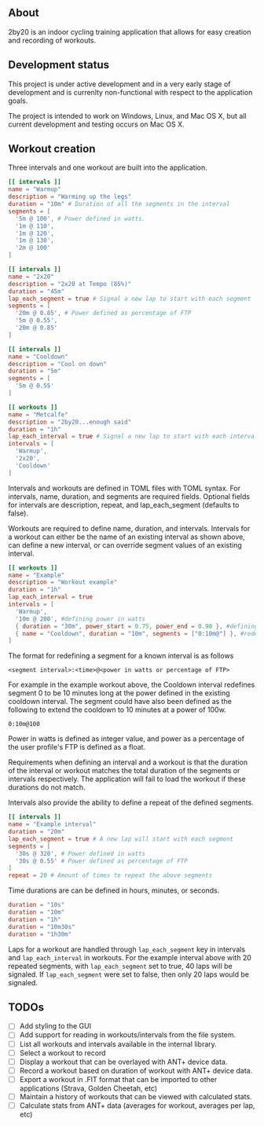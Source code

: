 ## About
2by20 is an indoor cycling training application that allows for easy creation and recording of workouts.

## Development status
This project is under active development and in a very early stage of development and is currenlty non-functional with respect to the application goals.

The project is intended to work on Windows, Linux, and Mac OS X, but all current development and testing occurs on Mac OS X.

## Workout creation
Three intervals and one workout are built into the application.
```toml
[[ intervals ]]
name = "Warmup"
description = "Warming up the legs"
duration = "10m" # Duration of all the segments in the interval
segments = [
  '5m @ 100', # Power defined in watts.
  '1m @ 110',
  '1m @ 120',
  '1m @ 130',
  '2m @ 100'
]

[[ intervals ]]
name = "2x20"
description = "2x20 at Tempo (85%)"
duration = "45m"
lap_each_segment = true # Signal a new lap to start with each segment
segments = [
  '20m @ 0.85', # Power defined as percentage of FTP
  '5m @ 0.55',
  '20m @ 0.85'
]

[[ intervals ]]
name = "Cooldown"
description = "Cool on down"
duration = "5m"
segments = [
  '5m @ 0.55'
]

[[ workouts ]]
name = "Metcalfe"
description = "2by20...enough said"
duration = "1h"
lap_each_interval = true # Signal a new lap to start with each interval.
intervals = [
  'Warmup',
  '2x20',
  'Cooldown'
]
```

Intervals and workouts are defined in TOML files with TOML syntax. For intervals, name, duration, and segments are required fields. Optional fields for intervals are description, repeat, and lap_each_segment (defaults to false).

Workouts are required to define name, duration, and intervals. Intervals for a workout can either be the name of an existing interval as shown above, can define a new interval, or can override segment values of an existing interval.

```TOML
[[ workouts ]]
name = "Example"
description = "Workout example"
duration = "1h"
lap_each_interval = true
intervals = [
  'Warmup',
  '10m @ 200', #defining power in watts
  { duration = "30m", power_start = 0.75, power_end = 0.90 }, #defining an interval that's a ramp
  { name = "Cooldown", duration = "10m", segments = ["0:10m@"] }, #redefinig the duration and segment for a named interval
]
```

The format for redefining a segment for a known interval is as follows

`<segment interval>:<time>@<power in watts or percentage of FTP>`

For example in the example workout above, the Cooldown interval redefines segment 0 to be 10 minutes long at the power defined in the existing cooldown interval. The segment could have also been defined as the following to extend the cooldown to 10 minutes at a power of 100w. 

`0:10m@100`

Power in watts is defined as integer value, and power as a percentage of the user profile's FTP is defined as a float.

Requirements when defining an interval and a workout is that the duration of the interval or workout matches the total duration of the segments or intervals respectively. The application will fail to load the workout if these durations do not match.

Intervals also provide the ability to define a repeat of the defined segments.

```TOML
[[ intervals ]]
name = "Example interval"
duration = "20m"
lap_each_segment = true # A new lap will start with each segment
segments = [
  '30s @ 320', # Power defined in watts
  '30s @ 0.55' # Power defined as percentage of FTP
]
repeat = 20 # Amount of times to repeat the above segments
```

Time durations are can be defined in hours, minutes, or seconds.
```TOML
duration = "10s"
duration = "10m"
duration = "1h"
duration = "10m30s"
duration = "1h30m"
```

Laps for a workout are handled through `lap_each_segment` key in intervals and `lap_each_interval` in workouts. For the example interval above with 20 repeated segments, with `lap_each_segment` set to true, 40 laps will be signaled. If `lap_each_segment` were set to false, then only 20 laps would be signaled.

## TODOs
- [ ] Add styling to the GUI
- [ ] Add support for reading in workouts/intervals from the file system.
- [ ] List all workouts and intervals available in the internal library.
- [ ] Select a workout to record
- [ ] Display a workout that can be overlayed with ANT+ device data.
- [ ] Record a workout based on duration of workout with ANT+ device data.
- [ ] Export a workout in .FIT format that can be imported to other applications (Strava, Golden Cheetah, etc)
- [ ] Maintain a history of workouts that can be viewed with calculated stats.
- [ ] Calculate stats from ANT+ data (averages for workout, averages per lap, etc)
